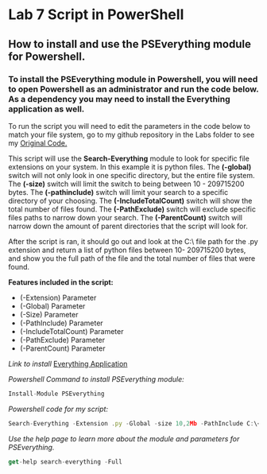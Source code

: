 # Lab 7 Script in PowerShell



## How to install and use the PSEverything module for Powershell.



###   To install the PSEverything module in Powershell, you will need to open Powershell as an administrator and run the code below. As a dependency you may need to install the Everything application as well.

To run the script you will need to edit the parameters in the code below to match your file system, go to my github repository in the Labs folder to see my [Original Code.](https://github.com/vanschwm/it3038c-scripts/blob/main/labs/PSEverything_Examples_Lab7.psm1)

This script will use the **Search-Everything** module to look for specific file extensions on your system. In this example it is python files. The **(-global)** switch will not only look in one specific directory, but the entire file system. The **(-size)** switch will limit the switch to being between 10 - 209715200 bytes. The **(-pathinclude)** switch will limit your search to a specific directory of your choosing. 
The **(-IncludeTotalCount)** switch will show the total number of files found. The **(-PathExclude)** switch will exclude specific files paths to narrow down your search. The
**(-ParentCount)** switch will narrow down the amount of parent directories that the script will look for. 

After the script is ran, it should go out and look at the C:\ file path for the .py extension and return a list of python files between 10- 209715200 bytes, and show you the full path of the file and the total number of files that were found. 

**Features included in the script:**
<ul>
  <li>(-Extension) Parameter</li>
  <li>(-Global) Parameter</li>
  <li>(-Size) Parameter</li>
  <li>(-PathInclude) Parameter</li>
  <li>(-IncludeTotalCount) Parameter</li>
  <li>(-PathExclude) Parameter</li>
  <li>(-ParentCount) Parameter</li>
</ul>

*Link to install*
[Everything Application](https://www.voidtools.com/downloads/)

*Powershell Command to install PSEverything module:*
```javascript 
Install-Module PSEverything
```
*Powershell code for my script:*
```javascript 
Search-Everything -Extension .py -Global -size 10,2Mb -PathInclude C:\<Your file path> -IncludeTotalCount -PathExclude C:\<Your file path> -ParentCount 9
```
*Use the help page to learn more about the module and parameters for PSEverything.*
```javascript 
get-help search-everything -Full

```
